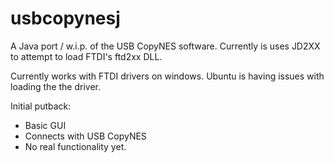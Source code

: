 usbcopynesj
===========

A Java port / w.i.p. of the USB CopyNES software. Currently is uses JD2XX to attempt to load FTDI's ftd2xx DLL.

Currently works with FTDI drivers on windows.
Ubuntu is having issues with loading the the driver.

Initial putback:
- Basic GUI
- Connects with USB CopyNES
- No real functionality yet.
